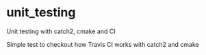 # unit_testing
Unit testing with catch2, cmake and CI

Simple test to checkout how Travis CI works with catch2 and cmake
